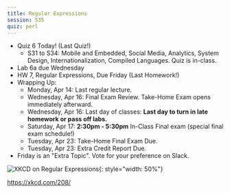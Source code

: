 ```yaml
---
title: Regular Expressions
session: S35
quiz: perl
---
```


* Quiz 6 Today! (Last Quiz!)
    * S31 to S34: Mobile and Embedded, Social Media, Analytics, System Design, Internationalization, Compiled Languages. Quiz is in-class.
* Lab 6a due Wednesday
* HW 7, Regular Expressions, Due Friday (Last Homework!)
* Wrapping Up:
    * Monday, Apr 14: Last regular lecture.
    * Wednesday, Apr 16: Final Exam Review. Take-Home Exam opens immediately afterward.
    * Wednesday, Apr 16: Last day of classes: **Last day to turn in late homework or pass off labs.**
    * Saturday, Apr 17: **2:30pm - 5:30pm** In-Class Final exam (special final exam schedule!)
    * Tuesday, Apr 23: Take-Home Final Exam Due.
    * Tuesday, Apr 23: Extra Credit Report Due.
* Friday is an "Extra Topic". Vote for your preference on Slack.

![XKCD on Regular Expressions](https://imgs.xkcd.com/comics/regular_expressions.png){: style="width: 50%"}

https://xkcd.com/208/
